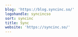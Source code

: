 ```yaml
---
blog: 'https://blog.syncinc.so/'
logohandle: syncincso
sort: syncinc
title: Sync
website: 'https://syncinc.so/'
---
```

